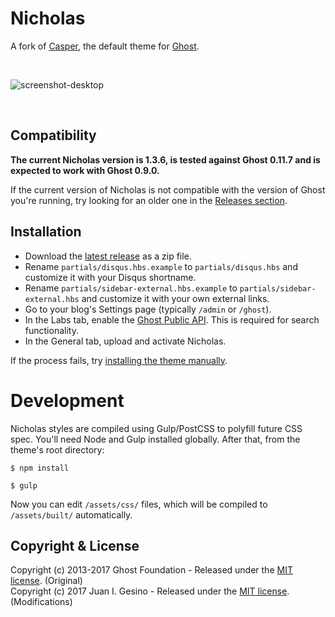 # Nicholas

A fork of [Casper](https://github.com/TryGhost/Casper), the default theme for [Ghost](https://github.com/TryGhost/Ghost).

&nbsp;

![screenshot-desktop](https://user-images.githubusercontent.com/120485/27221326-1e31d326-5280-11e7-866d-82d550a7683b.jpg)

&nbsp;

## Compatibility

**The current Nicholas version is 1.3.6, is tested against Ghost 0.11.7 and is expected to work with Ghost 0.9.0.**

If the current version of Nicholas is not compatible with the version of Ghost you're running, try looking for an older one in the [Releases section](https://github.com/juangesino/Nicholas/releases).

## Installation

* Download the [latest release](https://github.com/juangesino/Nicholas/releases/latest) as a zip file.
* Rename `partials/disqus.hbs.example` to `partials/disqus.hbs` and customize it with your Disqus shortname.
* Rename `partials/sidebar-external.hbs.example` to `partials/sidebar-external.hbs` and customize it with your own external links.
* Go to your blog's Settings page (typically `/admin` or `/ghost`).
* In the Labs tab, enable the [Ghost Public API](http://support.ghost.org/public-api-beta/). This is required for search functionality.
* In the General tab, upload and activate Nicholas.

If the process fails, try [installing the theme manually](https://www.ghostforbeginners.com/how-to-install-a-ghost-theme/#uploadmanually).

# Development

Nicholas styles are compiled using Gulp/PostCSS to polyfill future CSS spec. You'll need Node and Gulp installed globally. After that, from the theme's root directory:

`$ npm install`

`$ gulp`

Now you can edit `/assets/css/` files, which will be compiled to `/assets/built/` automatically.


## Copyright & License

Copyright (c) 2013-2017 Ghost Foundation - Released under the [MIT license](LICENSE). (Original)  
Copyright (c) 2017 Juan I. Gesino - Released under the [MIT license](LICENSE). (Modifications)

